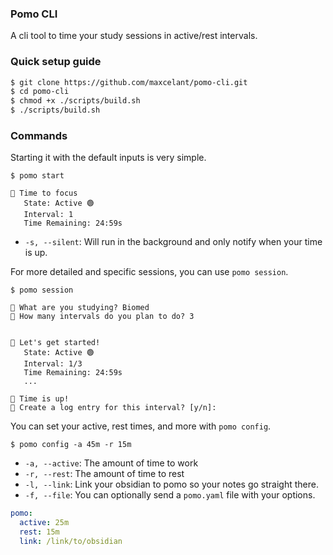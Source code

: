 ### Pomo CLI

A cli tool to time your study sessions in active/rest intervals.

### Quick setup guide

```bash
$ git clone https://github.com/maxcelant/pomo-cli.git
$ cd pomo-cli
$ chmod +x ./scripts/build.sh
$ ./scripts/build.sh
```

### Commands

Starting it with the default inputs is very simple.

```
$ pomo start

🍎 Time to focus
   State: Active 🟢
   Interval: 1 
   Time Remaining: 24:59s
```

- `-s, --silent`: Will run in the background and only notify when your time is up.

For more detailed and specific sessions, you can use `pomo session`.

```
$ pomo session 

🍎 What are you studying? Biomed
🍎 How many intervals do you plan to do? 3 


🍎 Let's get started!
   State: Active 🟢
   Interval: 1/3
   Time Remaining: 24:59s
   ...

🍎 Time is up!
🍎 Create a log entry for this interval? [y/n]: 
```

You can set your active, rest times, and more with `pomo config`.

```
$ pomo config -a 45m -r 15m
```

- `-a, --active`: The amount of time to work
- `-r, --rest`: The amount of time to rest
- `-l, --link`: Link your obsidian to pomo so your notes go straight there.
- `-f, --file`: You can optionally send a `pomo.yaml` file with your options.

```yaml
pomo:
  active: 25m
  rest: 15m
  link: /link/to/obsidian
```


